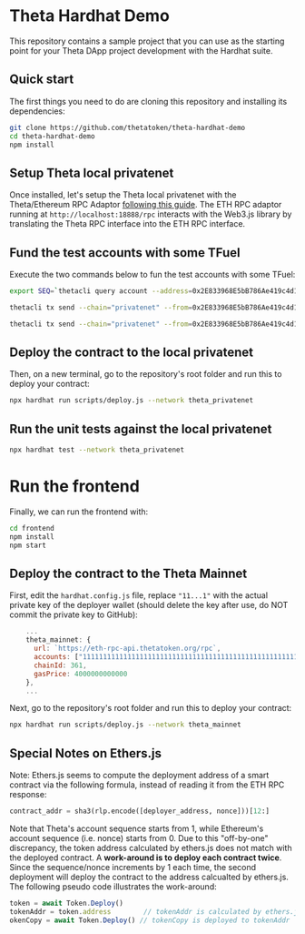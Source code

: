 # Theta Hardhat Demo

This repository contains a sample project that you can use as the starting point
for your Theta DApp project development with the Hardhat suite.

## Quick start

The first things you need to do are cloning this repository and installing its
dependencies:

```sh
git clone https://github.com/thetatoken/theta-hardhat-demo
cd theta-hardhat-demo
npm install
```

## Setup Theta local privatenet

Once installed, let's setup the Theta local privatenet with the Theta/Ethereum RPC Adaptor [following this guide](https://docs.thetatoken.org/docs/setup-local-theta-ethereum-rpc-adaptor). The ETH RPC adaptor running at `http://localhost:18888/rpc` interacts with the Web3.js library by translating the Theta RPC interface into the ETH RPC interface.


## Fund the test accounts with some TFuel

Execute the two commands below to fun the test accounts with some TFuel:

```sh
export SEQ=`thetacli query account --address=0x2E833968E5bB786Ae419c4d13189fB081Cc43bab | grep sequence | grep -o '[[:digit:]]\+'`

thetacli tx send --chain="privatenet" --from=0x2E833968E5bB786Ae419c4d13189fB081Cc43bab --to=0x19E7E376E7C213B7E7e7e46cc70A5dD086DAff2A --tfuel=1000 --password=qwertyuiop --seq=$(($SEQ+1))

thetacli tx send --chain="privatenet" --from=0x2E833968E5bB786Ae419c4d13189fB081Cc43bab --to=0x1563915e194D8CfBA1943570603F7606A3115508 --tfuel=1000 --password=qwertyuiop --seq=$(($SEQ+2))
```

## Deploy the contract to the local privatenet

Then, on a new terminal, go to the repository's root folder and run this to deploy your contract:

```sh
npx hardhat run scripts/deploy.js --network theta_privatenet
```

## Run the unit tests against the local privatenet

```sh
npx hardhat test --network theta_privatenet
```

# Run the frontend

Finally, we can run the frontend with:

```sh
cd frontend
npm install
npm start
```

## Deploy the contract to the Theta Mainnet

First, edit the `hardhat.config.js` file, replace `"11...1"` with the actual private key of the deployer wallet (should delete the key after use, do NOT commit the private key to GitHub):

```javascript
    ...
    theta_mainnet: {
      url: `https://eth-rpc-api.thetatoken.org/rpc`,
      accounts: ["1111111111111111111111111111111111111111111111111111111111111111"],
      chainId: 361,
      gasPrice: 4000000000000
    },
    ...
```

Next, go to the repository's root folder and run this to deploy your contract:

```sh
npx hardhat run scripts/deploy.js --network theta_mainnet
```

## Special Notes on Ethers.js

Note: Ethers.js seems to compute the deployment address of a smart contract via the following formula, instead of reading it from the ETH RPC response:

```python
contract_addr = sha3(rlp.encode([deployer_address, nonce]))[12:]
```

Note that Theta's account sequence starts from 1, while Ethereum's account sequence (i.e. nonce) starts from 0. Due to this "off-by-one" discrepancy, the token address calculated by ethers.js does not match with the deployed contract. A **work-around is to deploy each contract twice**. Since the sequence/nonce increments by 1 each time, the second deployment will deploy the contract to the address calcualted by ethers.js. The following pseudo code illustrates the work-around:

```javascript
token = await Token.Deploy()
tokenAddr = token.address        // tokenAddr is calculated by ethers.js with an "off-by-one" nonce
okenCopy = await Token.Deploy() // tokenCopy is deployed to tokenAddr
```
